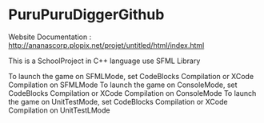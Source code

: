 PuruPuruDiggerGithub
====================

Website Documentation : http://ananascorp.plopix.net/projet/untitled/html/index.html

This is a SchoolProject in C++ language use SFML Library

To launch the game on SFMLMode, set CodeBlocks Compilation or XCode Compilation on SFMLMode
To launch the game on ConsoleMode, set CodeBlocks Compilation or XCode Compilation on ConsoleMode
To launch the game on UnitTestMode, set CodeBlocks Compilation or XCode Compilation on UnitTestLMode
